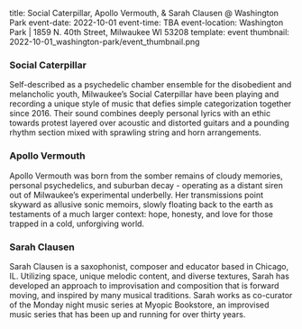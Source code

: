 title: Social Caterpillar, Apollo Vermouth, & Sarah Clausen @ Washington Park
event-date: 2022-10-01
event-time: TBA
event-location: Washington Park | 1859 N. 40th Street, Milwaukee WI 53208
template: event
thumbnail: 2022-10-01_washington-park/event_thumbnail.png

### Social Caterpillar

Self-described as a psychedelic chamber ensemble for the disobedient and melancholic youth, Milwaukee’s Social Caterpillar have been playing and recording a unique style of music that defies simple categorization together since 2016. Their sound combines deeply personal lyrics with an ethic towards protest layered over acoustic and distorted guitars and a pounding rhythm section mixed with sprawling string and horn arrangements.

### Apollo Vermouth

Apollo Vermouth was born from the somber remains of cloudy memories, personal psychedelics, and suburban decay - operating as a distant siren out of Milwaukee’s experimental underbelly. Her transmissions point skyward as allusive sonic memoirs, slowly floating back to the earth as testaments of a much larger context: hope, honesty, and love for those trapped in a cold, unforgiving world.

### Sarah Clausen

Sarah Clausen is a saxophonist, composer and educator based in Chicago, IL. Utilizing space, unique melodic content, and diverse textures, Sarah has developed an approach to improvisation and composition that is forward moving, and inspired by many musical traditions. Sarah works as co-curator of the Monday night music series at Myopic Bookstore, an improvised music series that has been up and running for over thirty years.